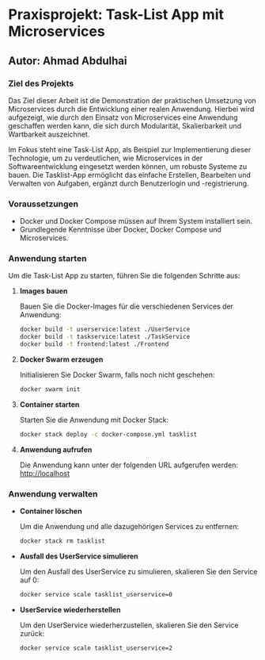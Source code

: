 
# Praxisprojekt: Task-List App mit Microservices

## Autor: Ahmad Abdulhai

### Ziel des Projekts

Das Ziel dieser Arbeit ist die Demonstration der praktischen Umsetzung von Microservices durch die Entwicklung einer realen Anwendung. Hierbei wird aufgezeigt, wie durch den Einsatz von Microservices eine Anwendung geschaffen werden kann, die sich durch Modularität, Skalierbarkeit und Wartbarkeit auszeichnet.

Im Fokus steht eine Task-List App, als Beispiel zur Implementierung dieser Technologie, um zu verdeutlichen, wie Microservices in der Softwareentwicklung eingesetzt werden können, um robuste Systeme zu bauen. Die Tasklist-App ermöglicht das einfache Erstellen, Bearbeiten und Verwalten von Aufgaben, ergänzt durch Benutzerlogin und -registrierung.

### Voraussetzungen

- Docker und Docker Compose müssen auf Ihrem System installiert sein.
- Grundlegende Kenntnisse über Docker, Docker Compose und Microservices.

### Anwendung starten

Um die Task-List App zu starten, führen Sie die folgenden Schritte aus:

1. **Images bauen**

   Bauen Sie die Docker-Images für die verschiedenen Services der Anwendung:

   ```sh
   docker build -t userservice:latest ./UserService
   docker build -t taskservice:latest ./TaskService
   docker build -t frontend:latest ./Frontend
   ```

2. **Docker Swarm erzeugen**

   Initialisieren Sie Docker Swarm, falls noch nicht geschehen:

   ```sh
   docker swarm init
   ```

3. **Container starten**

   Starten Sie die Anwendung mit Docker Stack:

   ```sh
   docker stack deploy -c docker-compose.yml tasklist
   ```

4. **Anwendung aufrufen**

   Die Anwendung kann unter der folgenden URL aufgerufen werden: [http://localhost](http://localhost)

### Anwendung verwalten

- **Container löschen**

  Um die Anwendung und alle dazugehörigen Services zu entfernen:

  ```sh
  docker stack rm tasklist
  ```

- **Ausfall des UserService simulieren**

  Um den Ausfall des UserService zu simulieren, skalieren Sie den Service auf 0:

  ```sh
  docker service scale tasklist_userservice=0
  ```

- **UserService wiederherstellen**

  Um den UserService wiederherzustellen, skalieren Sie den Service zurück:

  ```sh
  docker service scale tasklist_userservice=2
  ```

